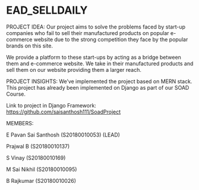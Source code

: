# EAD_SELLDAILY
PROJECT IDEA:
Our project aims to solve the problems faced by start-up companies who fail to sell their manufactured products on popular e-commerce website due to the strong competition they face by the popular brands on this site.

We provide a platform to these start-ups by acting as a bridge between them and e-commerce website. We take in their manufactured products and sell them on our website providing them a larger reach.

PROJECT INSIGHTS:
We’ve implemented the project based on MERN stack. This project has already been implemented on Django as part of our SOAD Course.

Link to project in Django Framework: https://github.com/saisanthosh111/SoadProject

MEMBERS:

E Pavan Sai Santhosh (S20180010053) (LEAD)

Prajwal B (S20180010137)

S Vinay (S20180010169)

M Sai Nikhil (S20180010095)

B Rajkumar (S20180010026)
